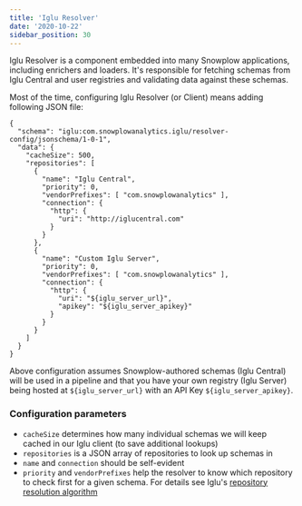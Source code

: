 ```yaml
---
title: 'Iglu Resolver'
date: '2020-10-22'
sidebar_position: 30
---
```


Iglu Resolver is a component embedded into many Snowplow applications, including enrichers and loaders. It's responsible for fetching schemas from Iglu Central and user registries and validating data against these schemas.

Most of the time, configuring Iglu Resolver (or Client) means adding following JSON file:

```
{
  "schema": "iglu:com.snowplowanalytics.iglu/resolver-config/jsonschema/1-0-1",
  "data": {
    "cacheSize": 500,
    "repositories": [
      {
        "name": "Iglu Central",
        "priority": 0,
        "vendorPrefixes": [ "com.snowplowanalytics" ],
        "connection": {
          "http": {
            "uri": "http://iglucentral.com"
          }
        }
      },
      {
        "name": "Custom Iglu Server",
        "priority": 0,
        "vendorPrefixes": [ "com.snowplowanalytics" ],
        "connection": {
          "http": {
            "uri": "${iglu_server_url}",
            "apikey": "${iglu_server_apikey}"
          }
        }
      }
    ]
  }
}
```

Above configuration assumes Snowplow-authored schemas (Iglu Central) will be used in a pipeline and that you have your own registry (Iglu Server) being hosted at `${iglu_server_url}` with an API Key `${iglu_server_apikey}`.

### Configuration parameters

- `cacheSize` determines how many individual schemas we will keep cached in our Iglu client (to save additional lookups)
- `repositories` is a JSON array of repositories to look up schemas in
- `name` and `connection` should be self-evident
- `priority` and `vendorPrefixes` help the resolver to know which repository to check first for a given schema. For details see Iglu's [repository resolution algorithm](/docs/pipeline-components-and-applications/iglu/common-architecture/schema-resolution/index.md#3-registry-priority)
